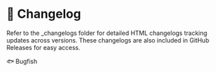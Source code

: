# 📑 Changelog

Refer to the _changelogs folder for detailed HTML changelogs tracking updates across versions. These changelogs are also included in GitHub Releases for easy access.

🐟 Bugfish 